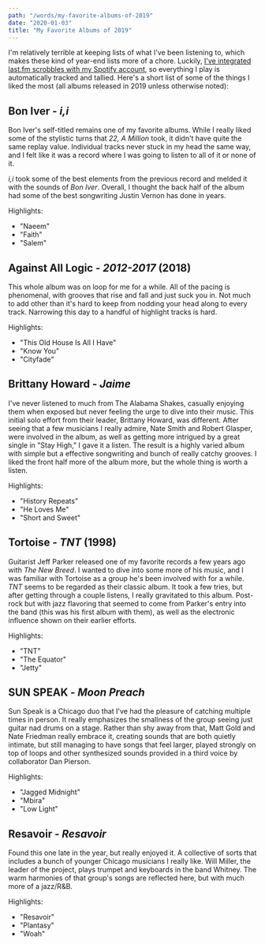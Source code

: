 ```yaml
---
path: "/words/my-favorite-albums-of-2019"
date: "2020-01-03"
title: "My Favorite Albums of 2019"
---
```


I'm relatively terrible at keeping lists of what I've been listening to, which makes these kind of year-end lists more of a chore. Luckily, [I've integrated last.fm scrobbles with my Spotify account](https://www.last.fm/about/trackmymusic), so everything I play is automatically tracked and tallied. Here's a short list of some of the things I liked the most (all albums released in 2019 unless otherwise noted):

## Bon Iver - _i,i_

Bon Iver's self-titled remains one of my favorite albums. While I really liked some of the stylistic turns that _22, A Million_ took, it didn't have quite the same replay value. Individual tracks never stuck in my head the same way, and I felt like it was a record where I was going to listen to all of it or none of it.

_i,i_ took some of the best elements from the previous record and melded it with the sounds of _Bon Iver_. Overall, I thought the back half of the album had some of the best songwriting Justin Vernon has done in years.

Highlights:

- "Naeem"
- "Faith"
- "Salem"

## Against All Logic - _2012-2017_ (2018)

This whole album was on loop for me for a while. All of the pacing is phenomenal, with grooves that rise and fall and just suck you in. Not much to add other than it's hard to keep from nodding your head along to every track. Narrowing this day to a handful of highlight tracks is hard.

Highlights:

- "This Old House Is All I Have"
- "Know You"
- "Cityfade"

## Brittany Howard - _Jaime_

I've never listened to much from The Alabama Shakes, casually enjoying them when exposed but never feeling the urge to dive into their music. This initial solo effort from their leader, Brittany Howard, was different. After seeing that a few musicians I really admire, Nate Smith and Robert Glasper, were involved in the album, as well as getting more intrigued by a great single in "Stay High," I gave it a listen. The result is a highly varied album with simple but a effective songwriting and bunch of really catchy grooves. I liked the front half more of the album more, but the whole thing is worth a listen.

Highlights:

- "History Repeats"
- "He Loves Me"
- "Short and Sweet"

## Tortoise - _TNT_ (1998)

Guitarist Jeff Parker released one of my favorite records a few years ago with _The New Breed_. I wanted to dive into some more of his music, and I was familiar with Tortoise as a group he's been involved with for a while. _TNT_ seems to be regarded as their classic album. It took a few tries, but after getting through a couple listens, I really gravitated to this album. Post-rock but with jazz flavoring that seemed to come from Parker's entry into the band (this was his first album with them), as well as the electronic influence shown on their earlier efforts.

Highlights:

- "TNT"
- "The Equator"
- "Jetty"

## SUN SPEAK - _Moon Preach_

Sun Speak is a Chicago duo that I've had the pleasure of catching multiple times in person. It really emphasizes the smallness of the group seeing just guitar nad drums on a stage. Rather than shy away from that, Matt Gold and Nate Friedman really embrace it, creating sounds that are both quietly intimate, but still managing to have songs that feel larger, played strongly on top of loops and other synthesized sounds provided in a third voice by collaborator Dan Pierson.

Highlights:

- "Jagged Midnight"
- "Mbira"
- "Low Light"

## Resavoir - _Resavoir_

Found this one late in the year, but really enjoyed it. A collective of sorts that includes a bunch of younger Chicago musicians I really like. Will Miller, the leader of the project, plays trumpet and keyboards in the band Whitney. The warm harmonies of that group's songs are reflected here, but with much more of a jazz/R&B.

Highlights:

- "Resavoir"
- "Plantasy"
- "Woah"
